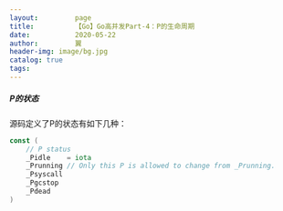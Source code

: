 ```yaml
---
layout:         page
title:          【Go】Go高并发Part-4：P的生命周期
date:           2020-05-22
author:         翼
header-img: image/bg.jpg
catalog: true
tags:
---
```



##### P的状态
源码定义了P的状态有如下几种：
```go
const (
	// P status
	_Pidle    = iota
	_Prunning // Only this P is allowed to change from _Prunning.
	_Psyscall
	_Pgcstop
	_Pdead
)

```

